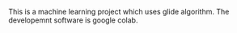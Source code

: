 This is a machine learning project which uses glide algorithm. The developemnt software is google colab.
